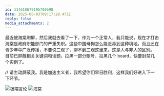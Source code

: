 ```yaml
---
id: 114618679195700698
date: 2025-06-03T09:17:28.473Z
reply: false
media_attachments: 2
---
```


最近被海棠刷屏，然后我就去看了一下，作为一个正常人，我只能说，现在才打击海棠是政府职能部门的严重失职。这些中国母狗怎么能恶毒到这种境地。而且还在青少年中广泛传播，不要说三观了，聊不到三观这里来，这是人与非人的区别。  
目前已屏蔽相关关键词和话题，拉黑一部分账号，拉黑几个 board，快要封禁几个实例了。

// 请主动屏蔽我。我是加速主义者，我希望你们早日胜利，这样我们好进入下一下环节。

![极端言论](https://files.e5n.cc/media_attachments/files/114/624/597/925/643/852/original/1b236dd62195bdfa.jpg)
![海棠](https://files.e5n.cc/media_attachments/files/114/618/676/451/685/429/original/3f075a60be68c2e0.jpg)
